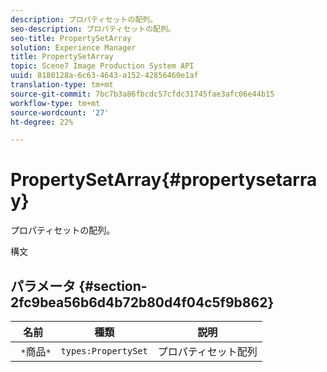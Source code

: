 ```yaml
---
description: プロパティセットの配列。
seo-description: プロパティセットの配列。
seo-title: PropertySetArray
solution: Experience Manager
title: PropertySetArray
topic: Scene7 Image Production System API
uuid: 8180128a-6c63-4643-a152-42856460e1af
translation-type: tm+mt
source-git-commit: 7bc7b3a86fbcdc57cfdc31745fae3afc06e44b15
workflow-type: tm+mt
source-wordcount: '27'
ht-degree: 22%

---
```



# PropertySetArray{#propertysetarray}

プロパティセットの配列。

構文

## パラメータ {#section-2fc9bea56b6d4b72b80d4f04c5f9b862}

| 名前 | 種類 | 説明 |
|---|---|---|
| ` *`商品`*` | `types:PropertySet` | プロパティセット配列 |

